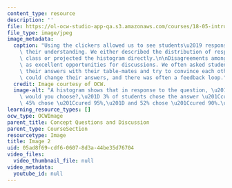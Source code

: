 ```yaml
---
content_type: resource
description: ''
file: https://ol-ocw-studio-app-qa.s3.amazonaws.com/courses/18-05-introduction-to-probability-and-statistics-spring-2014/05ad8f69cdf606078d3a44be35d76704_gallery3-2.jpg
file_type: image/jpeg
image_metadata:
  caption: "Using the clickers allowed us to see students\u2019 responses and gauge\
    \ their understanding. We either described the distribution of responses to the\
    \ class or projected the histogram directly.\n\nDisagreements among students served\
    \ as excellent opportunities for discussions. We often asked students to discuss\
    \ their answers with their table-mates and try to convince each other. Students\
    \ could change their answers, and there was often a feedback loop."
  credit: Image courtesy of OCW.
  image-alt: "A histogram shows that in response to the question, \u201CWhich treatment\
    \ would you choose?,\u201D 3% of students chose the answer \u201Ccured 100%,\u201D\
    \ 45% chose \u201Ccured 95%,\u201D and 52% chose \u201Ccured 90%.\u201D"
learning_resource_types: []
ocw_type: OCWImage
parent_title: Concept Questions and Discussion
parent_type: CourseSection
resourcetype: Image
title: Image 2
uid: 05ad8f69-cdf6-0607-8d3a-44be35d76704
video_files:
  video_thumbnail_file: null
video_metadata:
  youtube_id: null
---
```

